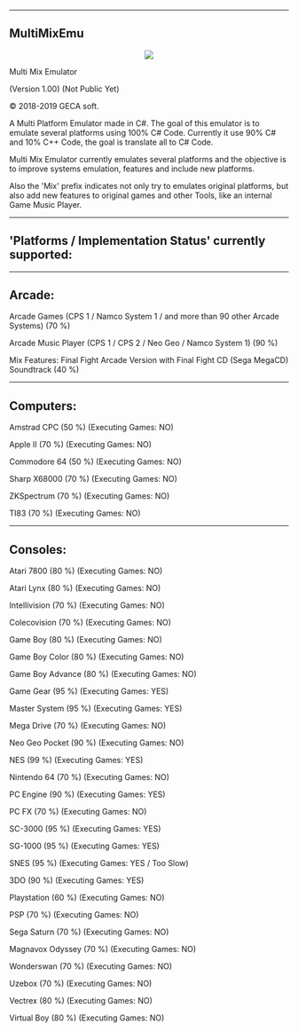 -----------
MultiMixEmu
-----------

<p align="center">
  <img src="https://i.imgur.com/xoTUO87.jpg" >
</p>


Multi Mix Emulator

(Version 1.00) (Not Public Yet)

© 2018-2019 GECA soft.

A Multi Platform Emulator made in C#.
The goal of this emulator is to emulate several platforms using 100% C# Code.
Currently it use 90% C# and 10% C++ Code, the goal is translate all to C# Code.

Multi Mix Emulator currently emulates several platforms and the objective is to improve systems emulation,
features and include new platforms.

Also the 'Mix' prefix indicates not only try to emulates original platforms, but also add new features to
original games and other Tools, like an internal Game Music Player.

--------------------------------------------------------
'Platforms / Implementation Status' currently supported:
--------------------------------------------------------

-------
Arcade:
-------

Arcade Games (CPS 1 / Namco System 1 / and more than 90 other Arcade Systems) (70 %)

Arcade Music Player (CPS 1 / CPS 2 / Neo Geo / Namco System 1) (90 %)

Mix Features:
Final Fight Arcade Version with Final Fight CD (Sega MegaCD) Soundtrack (40 %)

----------
Computers:
----------

Amstrad CPC (50 %) (Executing Games: NO)

Apple II (70 %) (Executing Games: NO)

Commodore 64 (50 %) (Executing Games: NO)

Sharp X68000 (70 %) (Executing Games: NO)

ZKSpectrum (70 %) (Executing Games: NO)

TI83 (70 %) (Executing Games: NO)

---------
Consoles:
---------

Atari 7800 (80 %) (Executing Games: NO)
 
Atari Lynx (80 %) (Executing Games: NO)

Intellivision (70 %) (Executing Games: NO)

Colecovision (70 %) (Executing Games: NO)
  
Game Boy (80 %) (Executing Games: NO)

Game Boy Color (80 %) (Executing Games: NO)

Game Boy Advance (80 %) (Executing Games: NO)

Game Gear (95 %) (Executing Games: YES)

Master System (95 %) (Executing Games: YES)

Mega Drive (70 %) (Executing Games: NO)

Neo Geo Pocket (90 %) (Executing Games: NO)

NES (99 %) (Executing Games: YES)

Nintendo 64 (70 %) (Executing Games: NO)

PC Engine (90 %) (Executing Games: YES)

PC FX (70 %) (Executing Games: NO)

SC-3000 (95 %) (Executing Games: YES)

SG-1000 (95 %) (Executing Games: YES)

SNES (95 %) (Executing Games: YES / Too Slow)

3DO (90 %) (Executing Games: YES)

Playstation (60 %) (Executing Games: NO)

PSP (70 %) (Executing Games: NO)

Sega Saturn (70 %) (Executing Games: NO)

Magnavox Odyssey (70 %) (Executing Games: NO)

Wonderswan (70 %) (Executing Games: NO)

Uzebox (70 %) (Executing Games: NO)

Vectrex (80 %) (Executing Games: NO)

Virtual Boy (80 %) (Executing Games: NO)

















